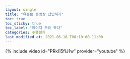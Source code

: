 ```yaml
---
layout: single
title: "유튜브 동영상 삽입하기"
toc: true 
toc_sticky: true 
toc_label: "페이지 주요 목차" 
categories: 수행평가 
last_modified_at: 2021-06-18 T08:10:00-11:00 
--- 
```



{% include video id="PRkI15fIJ1w" provider="youtube" %}
